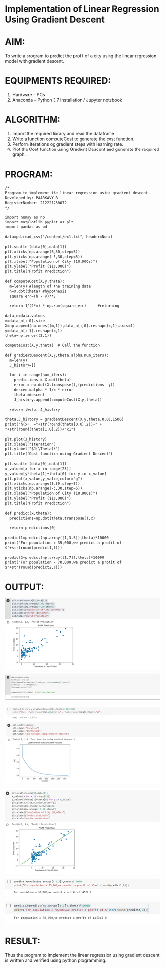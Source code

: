 # Implementation of Linear Regression Using Gradient Descent

# AIM:
To write a program to predict the profit of a city using the linear regression model with gradient descent.

# EQUIPMENTS REQUIRED:
1. Hardware – PCs
2. Anaconda – Python 3.7 Installation / Jupyter notebook

# ALGORITHM:
1. Import the required library and read the dataframe.
2. Write a function computeCost to generate the cost function.
3. Perform iterations og gradient steps with learning rate.
4. Plot the Cost function using Gradient Descent and generate the required graph.

# PROGRAM:
```
/*
Program to implement the linear regression using gradient descent.
Developed by: PAARKAVY B
RegisterNumber: 212221230072
*/
```

```
import numpy as np
import matplotlib.pyplot as plt
import pandas as pd

data=pd.read_csv("/content/ex1.txt", header=None)

plt.scatter(data[0],data[1])
plt.xticks(np.arange(5,30,step=5))
plt.yticks(np.arange(-5,30,step=5))
plt.xlabel("Population of City (10,000s)")
plt.ylabel("Profit ($10,000)")
plt.title("Profit Prediction")

def computeCost(X,y,theta):
  m=len(y) #length of the training data
  h=X.dot(theta) #hypothesis
  square_err=(h - y)**2

  return 1/(2*m) * np.sum(square_err)     #returning

data_n=data.values
m=data_n[:,0].size
X=np.append(np.ones((m,1)),data_n[:,0].reshape(m,1),axis=1)
y=data_n[:,1].reshape(m,1)
theta=np.zeros((2,1))
 
computeCost(X,y,theta)  # Call the function

def gradientDescent(X,y,theta,alpha,num_iters):
  m=len(y)
  J_history=[]

  for i in range(num_iters):
    predictions = X.dot(theta)
    error = np.dot(X.transpose(),(predictions -y))
    descent=alpha * 1/m * error
    theta-=descent
    J_history.append(computeCost(X,y,theta))

  return theta, J_history

theta,J_history = gradientDescent(X,y,theta,0.01,1500)
print("h(x)  ="+str(round(theta[0,0],2))+" + "+str(round(theta[1,0],2))+"x1")

plt.plot(J_history)
plt.xlabel("Iteration")
plt.ylabel("$J(\Theta)$")
plt.title("Cost function using Gradient Descent")

plt.scatter(data[0],data[1])
x_value=[x for x in range(25)]
y_value=[y*theta[1]+theta[0] for y in x_value]
plt.plot(x_value,y_value,color="g")
plt.xticks(np.arange(5,30,step=5))
plt.yticks(np.arange(-5,30,step=5))
plt.xlabel("Population of City (10,000s)")
plt.ylabel("Profit ($10,000)")
plt.title("Profit Prediction")

def predict(x,theta):
  predictions=np.dot(theta.transpose(),x)

  return predictions[0]

predict1=predict(np.array([1,3.5]),theta)*10000
print("For population = 35,000,we predict a profit of $"+str(round(predict1,0)))

predict2=predict(np.array([1,7]),theta)*10000
print("For population = 70,000,we predict a profit of $"+str(round(predict2,0)))
```

# OUTPUT:
![output](op1.png)

![output](op2.png)

![output](op3.png)

![output](op4.png)

![output](op5.png)

![output](op6.png)

# RESULT:
Thus the program to implement the linear regression using gradient descent is written and verified using python programming.
